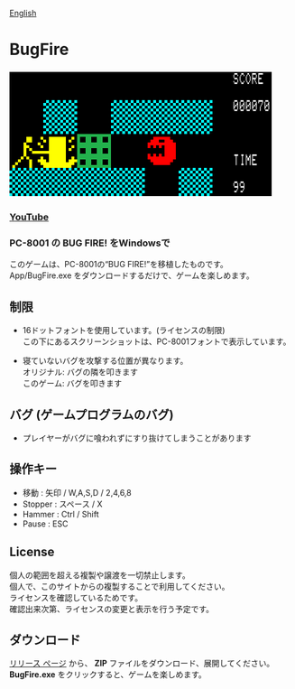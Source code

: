 [English](index.md)
# BugFire 
### ![Game](https://raw.githubusercontent.com/shg-eo/BugFire/master/Pic/Game0.png)
### [YouTube](https://www.youtube.com/watch?v=eL5zOH_6P_U)  
### PC-8001 の BUG FIRE! をWindowsで

このゲームは、PC-8001の“BUG FIRE!”を移植したものです。  
App/BugFire.exe をダウンロードするだけで、ゲームを楽しめます。  

## 制限
- 16ドットフォントを使用しています。(ライセンスの制限)  
この下にあるスクリーンショットは、PC-8001フォントで表示しています。

- 寝ていないバグを攻撃する位置が異なります。  
オリジナル: バグの隣を叩きます  
このゲーム: バグを叩きます  

## バグ (ゲームプログラムのバグ)
- プレイヤーがバグに喰われずにすり抜けてしまうことがあります  

## 操作キー
* 移動 : 矢印 / W,A,S,D / 2,4,6,8
* Stopper : スペース / X
* Hammer : Ctrl / Shift
* Pause : ESC

## License
個人の範囲を超える複製や譲渡を一切禁止します。  
個人で、このサイトからの複製することで利用してください。  
ライセンスを確認しているためです。    
確認出来次第、ライセンスの変更と表示を行う予定です。  

## ダウンロード
[リリース ページ](https://github.com/shg-eo/BugFire/releases) から、
**ZIP** ファイルをダウンロード、展開してください。  
**BugFire.exe** をクリックすると、ゲームを楽しめます。  


